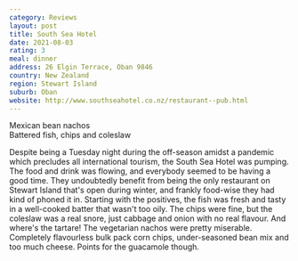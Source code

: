 ```yaml
---
category: Reviews
layout: post
title: South Sea Hotel
date: 2021-08-03
rating: 3
meal: dinner
address: 26 Elgin Terrace, Oban 9846
country: New Zealand
region: Stewart Island
suburb: Oban
website: http://www.southseahotel.co.nz/restaurant--pub.html
---
```

Mexican bean nachos  
Battered fish, chips and coleslaw  

Despite being a Tuesday night during the off-season amidst a pandemic which precludes all international tourism, the South Sea Hotel was pumping. The food and drink was flowing, and everybody seemed to be having a good time. They undoubtedly benefit from being the only restaurant on Stewart Island that's open during winter, and frankly food-wise they had kind of phoned it in. Starting with the positives, the fish was fresh and tasty in a well-cooked batter that wasn't too oily. The chips were fine, but the coleslaw was a real snore, just cabbage and onion with no real flavour. And where's the tartare! The vegetarian nachos were pretty miserable. Completely flavourless bulk pack corn chips, under-seasoned bean mix and too much cheese. Points for the guacamole though. 
